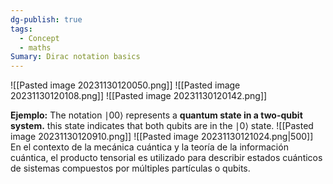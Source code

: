 ```yaml
---
dg-publish: true
tags:
  - Concept
  - maths
Sumary: Dirac notation basics
---
```

![[Pasted image 20231130120050.png]]
![[Pasted image 20231130120108.png]]
![[Pasted image 20231130120142.png]]

**Ejemplo:** 
The notation ∣00⟩ represents a **quantum state in a two-qubit system.**
this state indicates that both qubits are in the ∣0⟩ state.
![[Pasted image 20231130120910.png]]
![[Pasted image 20231130121024.png|500]]
En el contexto de la mecánica cuántica y la teoría de la información cuántica, el producto tensorial es utilizado para describir estados cuánticos de sistemas compuestos por múltiples partículas o qubits.

